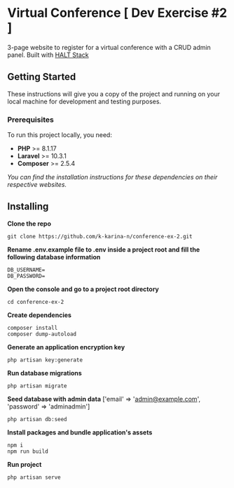 # Virtual Conference [ Dev Exercise #2 ] 

3-page website to register for a virtual conference with a CRUD admin panel. Built with [HALT Stack](https://haltstack.dev/)

## Getting Started
These instructions will give you a copy of the project and running on your local machine for development and testing purposes. 

### Prerequisites
To run this project locally, you need:

- **PHP** >= 8.1.17
- **Laravel** >= 10.3.1
- **Composer** >= 2.5.4 

*You can find the installation instructions for these dependencies on their respective websites.*

## Installing
**Clone the repo**
```
git clone https://github.com/k-karina-n/conference-ex-2.git
```

**Rename .env.example file to .env inside a project root and fill the following database information** 
```
DB_USERNAME= 
DB_PASSWORD= 
```

**Open the console and go to a project root directory**
```
cd conference-ex-2
```

**Create dependencies**
```
composer install
composer dump-autoload
```

**Generate an application encryption key** 
```
php artisan key:generate
```

**Run database migrations** 
```
php artisan migrate
```

**Seed database with admin data** ['email' => 'admin@example.com', 'password' => 'adminadmin']
```
php artisan db:seed
```

**Install packages and bundle application's assets**
```
npm i
npm run build
```

**Run project**
```
php artisan serve
```
